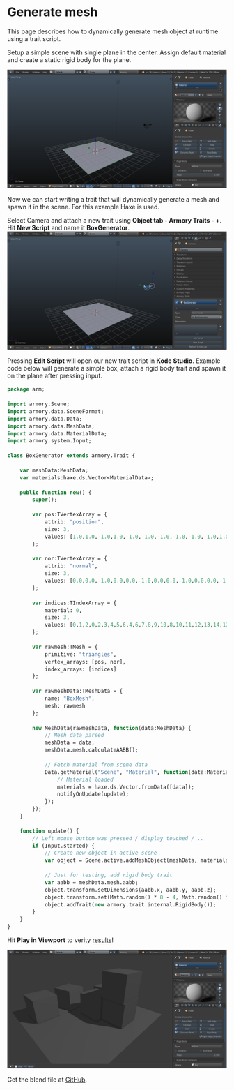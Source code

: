 # Generate mesh

This page describes how to dynamically generate mesh object at runtime using a trait script.

Setup a simple scene with single plane in the center. Assign default material and create a static rigid body for the plane.

![](img/generate_mesh/0.jpg)

Now we can start writing a trait that will dynamically generate a mesh and spawn it in the scene. For this example Haxe is used.

Select Camera and attach a new trait using **Object tab - Armory Traits - +**. Hit **New Script** and name it **BoxGenerator**.
![](img/generate_mesh/1.jpg)

Pressing **Edit Script** will open our new trait script in **Kode Studio**. Example code below will generate a simple box, attach a rigid body trait and spawn it on the plane after pressing input.

```hx
package arm;

import armory.Scene;
import armory.data.SceneFormat;
import armory.data.Data;
import armory.data.MeshData;
import armory.data.MaterialData;
import armory.system.Input;

class BoxGenerator extends armory.Trait {

    var meshData:MeshData;
    var materials:haxe.ds.Vector<MaterialData>;

    public function new() {
        super();

        var pos:TVertexArray = {
            attrib: "position",
            size: 3,
            values: [1.0,1.0,-1.0,1.0,-1.0,-1.0,-1.0,-1.0,-1.0,-1.0,1.0,-1.0,1.0,1.0,1.0,-1.0,1.0,1.0,-1.0,-1.0,1.0,1.0,-1.0,1.0,1.0,1.0,-1.0,1.0,1.0,1.0,1.0,-1.0,1.0,1.0,-1.0,-1.0,1.0,-1.0,-1.0,1.0,-1.0,1.0,-1.0,-1.0,1.0,-1.0,-1.0,-1.0,-1.0,-1.0,-1.0,-1.0,-1.0,1.0,-1.0,1.0,1.0,-1.0,1.0,-1.0,1.0,1.0,1.0,1.0,1.0,-1.0,-1.0,1.0,-1.0,-1.0,1.0,1.0]
        };

        var nor:TVertexArray = {
            attrib: "normal",
            size: 3,
            values: [0.0,0.0,-1.0,0.0,0.0,-1.0,0.0,0.0,-1.0,0.0,0.0,-1.0,0.0,0.0,1.0,0.0,0.0,1.0,0.0,0.0,1.0,0.0,0.0,1.0,1.0,0.0,0.0,1.0,0.0,0.0,1.0,0.0,0.0,1.0,0.0,0.0,0.0,-1.0,-0.0,0.0,-1.0,-0.0,0.0,-1.0,-0.0,0.0,-1.0,-0.0,-1.0,0.0,-0.0,-1.0,0.0,-0.0,-1.0,0.0,-0.0,-1.0,0.0,-0.0,0.0,1.0,0.0,0.0,1.0,0.0,0.0,1.0,0.0,0.0,1.0,0.0]
        };

        var indices:TIndexArray = {
            material: 0,
            size: 3,
            values: [0,1,2,0,2,3,4,5,6,4,6,7,8,9,10,8,10,11,12,13,14,12,14,15,16,17,18,16,18,19,20,21,22,20,22,23]
        };

        var rawmesh:TMesh = {
            primitive: "triangles",
            vertex_arrays: [pos, nor],
            index_arrays: [indices]
        };

        var rawmeshData:TMeshData = { 
            name: "BoxMesh",
            mesh: rawmesh 
        };

        new MeshData(rawmeshData, function(data:MeshData) {
            // Mesh data parsed
            meshData = data;
            meshData.mesh.calculateAABB();
            
            // Fetch material from scene data
            Data.getMaterial("Scene", "Material", function(data:MaterialData) {
                // Material loaded
                materials = haxe.ds.Vector.fromData([data]);
                notifyOnUpdate(update);
            });
        });
    }

    function update() {
        // Left mouse button was pressed / display touched / ..
        if (Input.started) {
            // Create new object in active scene
            var object = Scene.active.addMeshObject(meshData, materials);
            
            // Just for testing, add rigid body trait
            var aabb = meshData.mesh.aabb;
            object.transform.setDimensions(aabb.x, aabb.y, aabb.z);
            object.transform.set(Math.random() * 8 - 4, Math.random() * 8 - 4, 5);
            object.addTrait(new armory.trait.internal.RigidBody());
        }
    }
}
```

Hit **Play in Viewport** to verity [results](armory3d.org/demo/generate_mesh)!

![](img/generate_mesh/2.jpg)

Get the blend file at [GitHub](https://github.com/armory3d/armory_examples/tree/master/generate_mesh).
